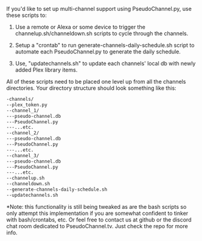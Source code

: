 If you'd like to set up multi-channel support using PseudoChannel.py, use these scripts to: 

1) Use a remote or Alexa or some device to trigger the channelup.sh/channeldown.sh scripts to cycle through the channels. 

2) Setup a "crontab" to run generate-channels-daily-schedule.sh script to automate each PseudoChannel.py to generate the daily
schedule.

3) Use, "updatechannels.sh" to update each channels' local db with newly added Plex library items. 

All of these scripts need to be placed one level up from all the channels directories. Your directory structure should look something like this:

```bash
-channels/
--plex_token.py
--channel_1/
---pseudo-channel.db
---PseudoChannel.py
---...etc.
--channel_2/
---pseudo-channel.db
---PseudoChannel.py
---...etc.
--channel_3/
---pseudo-channel.db
---PseudoChannel.py
---...etc.
--channelup.sh
--channeldown.sh
--generate-channels-daily-schedule.sh
--updatechannels.sh
```

*Note: this functionality is still being tweaked as are the bash scripts so only attempt this implementation if you are somewhat confident to tinker with bash/crontabs, etc. Or feel free to contact us at github or the discord chat room dedicated to PseudoChannel.tv. Just check the repo for more info. 